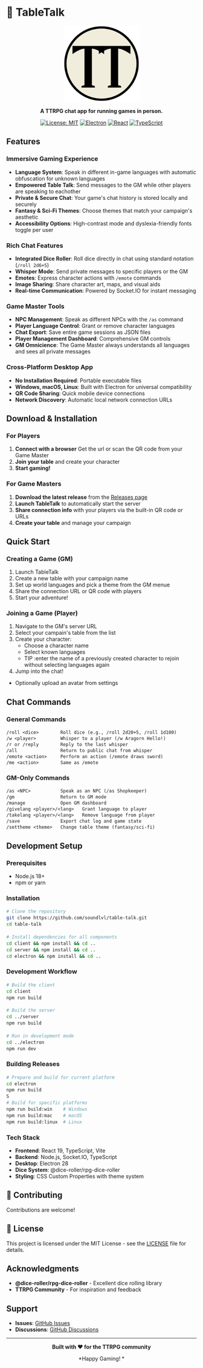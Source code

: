 # 🎲 TableTalk

<div align="center">
  <img src="client/public/TT.png" alt="TableTalk Logo" width="200"/>
  
  **A TTRPG chat app for running games in person.**
  
  [![License: MIT](https://img.shields.io/badge/License-MIT-yellow.svg)](https://opensource.org/licenses/MIT)
  [![Electron](https://img.shields.io/badge/Electron-28.0.0-9feaf9.svg)](https://electronjs.org/)
  [![React](https://img.shields.io/badge/React-19.1.0-61dafb.svg)](https://reactjs.org/)
  [![TypeScript](https://img.shields.io/badge/TypeScript-5.4.5-blue.svg)](https://www.typescriptlang.org/)
</div>

## Features

### **Immersive Gaming Experience**
- **Language System**: Speak in different in-game languages with automatic obfuscation for unknown languages
- **Empowered Table Talk**: Send messages to the GM while other players are speaking to eachother 
- **Private & Secure Chat**: Your game's chat history is stored locally and securely
- **Fantasy & Sci-Fi Themes**: Choose themes that match your campaign's aesthetic
- **Accessibility Options**: High-contrast mode and dyslexia-friendly fonts toggle per user

### **Rich Chat Features**
- **Integrated Dice Roller**: Roll dice directly in chat using standard notation (`/roll 2d6+5`)
- **Whisper Mode**: Send private messages to specific players or the GM
- **Emotes**: Express character actions with `/emote` commands
- **Image Sharing**: Share character art, maps, and visual aids
- **Real-time Communication**: Powered by Socket.IO for instant messaging


###  **Game Master Tools**
- **NPC Management**: Speak as different NPCs with the `/as` command
- **Player Language Control**: Grant or remove character languages
- **Chat Export**: Save entire game sessions as JSON files
- **Player Management Dashboard**: Comprehensive GM controls
- **GM Omnicience**: The Game Master always understands all languages and sees all private messages

### **Cross-Platform Desktop App**
- **No Installation Required**: Portable executable files
- **Windows, macOS, Linux**: Built with Electron for universal compatibility
- **QR Code Sharing**: Quick mobile device connections
- **Network Discovery**: Automatic local network connection URLs

## Download & Installation

### For Players

1. **Connect with a browser** Get the url or scan the QR code from your Game Master
2. **Join your table** and create your character
3. **Start gaming!**

### For Game Masters

1. **Download the latest release** from the [Releases page](../../releases)
2. **Launch TableTalk** to automatically start the server
3. **Share connection info** with your players via the built-in QR code or URLs
4. **Create your table** and manage your campaign

## Quick Start

### Creating a Game (GM)
1. Launch TableTalk
2. Create a new table with your campaign name
3. Set up world languages and pick a theme from the GM menue
4. Share the connection URL or QR code with players
5. Start your adventure!

### Joining a Game (Player)
1. Navigate to the GM's server URL
2. Select your campain's table from the list
3. Create your character:
   - Choose a character name
   - Select known languages
   - TIP :enter the name of a previously created character to rejoin without selecting languages again
4. Jump into the chat!
  - Optionally upload an avatar from settings
## Chat Commands

### General Commands
```
/roll <dice>        Roll dice (e.g., /roll 2d20+5, /roll 1d100)
/w <player>         Whisper to a player (/w Aragorn Hello!)
/r or /reply        Reply to the last whisper
/all                Return to public chat from whisper
/emote <action>     Perform an action (/emote draws sword)
/me <action>        Same as /emote
```

### GM-Only Commands
```
/as <NPC>           Speak as an NPC (/as Shopkeeper)
/gm                 Return to GM mode
/manage             Open GM dashboard
/givelang <player>/<lang>   Grant language to player
/takelang <player>/<lang>   Remove language from player
/save               Export chat log and game state
/settheme <theme>   Change table theme (fantasy/sci-fi)
```

## Development Setup

### Prerequisites
- Node.js 18+ 
- npm or yarn

### Installation
```bash
# Clone the repository
git clone https://github.com/soundlvl/table-talk.git
cd table-talk

# Install dependencies for all components
cd client && npm install && cd ..
cd server && npm install && cd ..
cd electron && npm install && cd ..
```

### Development Workflow
```bash
# Build the client
cd client
npm run build

# Build the server
cd ../server
npm run build

# Run in development mode
cd ../electron
npm run dev
```

### Building Releases
```bash
# Prepare and build for current platform
cd electron
npm run build
S
# Build for specific platforms
npm run build:win    # Windows
npm run build:mac    # macOS
npm run build:linux  # Linux
```


### Tech Stack
- **Frontend**: React 19, TypeScript, Vite
- **Backend**: Node.js, Socket.IO, TypeScript  
- **Desktop**: Electron 28
- **Dice System**: @dice-roller/rpg-dice-roller
- **Styling**: CSS Custom Properties with theme system

## 🤝 Contributing

Contributions are welcome! 

## 📝 License

This project is licensed under the MIT License - see the [LICENSE](license) file for details.

## Acknowledgments

- **@dice-roller/rpg-dice-roller** - Excellent dice rolling library
- **TTRPG Community** - For inspiration and feedback

## Support

- **Issues**: [GitHub Issues](../../issues)
- **Discussions**: [GitHub Discussions](../../discussions)

---

<div align="center">
  <strong>Built with ❤️ for the TTRPG community</strong>
  
  <br>
  
  *Happy Gaming! *
</div>